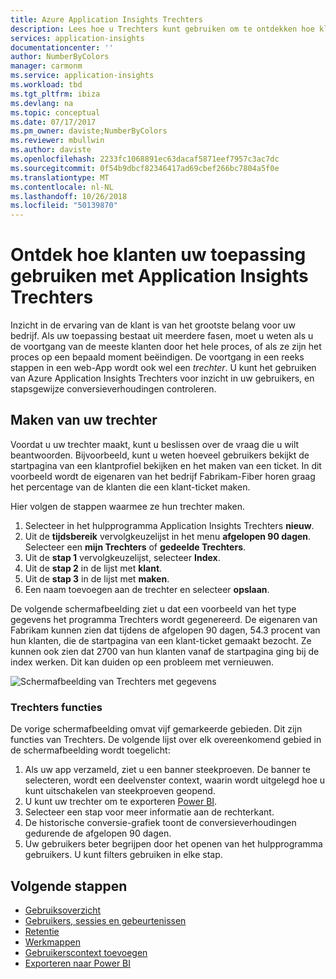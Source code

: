 ```yaml
---
title: Azure Application Insights Trechters
description: Lees hoe u Trechters kunt gebruiken om te ontdekken hoe klanten zijn interactie met uw toepassing.
services: application-insights
documentationcenter: ''
author: NumberByColors
manager: carmonm
ms.service: application-insights
ms.workload: tbd
ms.tgt_pltfrm: ibiza
ms.devlang: na
ms.topic: conceptual
ms.date: 07/17/2017
ms.pm_owner: daviste;NumberByColors
ms.reviewer: mbullwin
ms.author: daviste
ms.openlocfilehash: 2233fc1068891ec63dacaf5871eef7957c3ac7dc
ms.sourcegitcommit: 0f54b9dbcf82346417ad69cbef266bc7804a5f0e
ms.translationtype: MT
ms.contentlocale: nl-NL
ms.lasthandoff: 10/26/2018
ms.locfileid: "50139870"
---
```

# <a name="discover-how-customers-are-using-your-application-with-application-insights-funnels"></a>Ontdek hoe klanten uw toepassing gebruiken met Application Insights Trechters

Inzicht in de ervaring van de klant is van het grootste belang voor uw bedrijf. Als uw toepassing bestaat uit meerdere fasen, moet u weten als u de voortgang van de meeste klanten door het hele proces, of als ze zijn het proces op een bepaald moment beëindigen. De voortgang in een reeks stappen in een web-App wordt ook wel een *trechter*. U kunt het gebruiken van Azure Application Insights Trechters voor inzicht in uw gebruikers, en stapsgewijze conversieverhoudingen controleren. 

## <a name="create-your-funnel"></a>Maken van uw trechter
Voordat u uw trechter maakt, kunt u beslissen over de vraag die u wilt beantwoorden. Bijvoorbeeld, kunt u weten hoeveel gebruikers bekijkt de startpagina van een klantprofiel bekijken en het maken van een ticket. In dit voorbeeld wordt de eigenaren van het bedrijf Fabrikam-Fiber horen graag het percentage van de klanten die een klant-ticket maken.

Hier volgen de stappen waarmee ze hun trechter maken.

1. Selecteer in het hulpprogramma Application Insights Trechters **nieuw**.
1. Uit de **tijdsbereik** vervolgkeuzelijst in het menu **afgelopen 90 dagen**. Selecteer een **mijn Trechters** of **gedeelde Trechters**.
1. Uit de **stap 1** vervolgkeuzelijst, selecteer **Index**. 
1. Uit de **stap 2** in de lijst met **klant**.
1. Uit de **stap 3** in de lijst met **maken**.
1. Een naam toevoegen aan de trechter en selecteer **opslaan**.

De volgende schermafbeelding ziet u dat een voorbeeld van het type gegevens het programma Trechters wordt gegenereerd. De eigenaren van Fabrikam kunnen zien dat tijdens de afgelopen 90 dagen, 54.3 procent van hun klanten, die de startpagina van een klant-ticket gemaakt bezocht. Ze kunnen ook zien dat 2700 van hun klanten vanaf de startpagina ging bij de index werken. Dit kan duiden op een probleem met vernieuwen.


![Schermafbeelding van Trechters met gegevens](./media/app-insights-understand-usage-patterns/funnel1.png)

### <a name="funnels-features"></a>Trechters functies
De vorige schermafbeelding omvat vijf gemarkeerde gebieden. Dit zijn functies van Trechters. De volgende lijst over elk overeenkomend gebied in de schermafbeelding wordt toegelicht:
1. Als uw app verzameld, ziet u een banner steekproeven. De banner te selecteren, wordt een deelvenster context, waarin wordt uitgelegd hoe u kunt uitschakelen van steekproeven geopend. 
2. U kunt uw trechter om te exporteren [Power BI](app-insights-export-power-bi.md).
3. Selecteer een stap voor meer informatie aan de rechterkant. 
4. De historische conversie-grafiek toont de conversieverhoudingen gedurende de afgelopen 90 dagen. 
5. Uw gebruikers beter begrijpen door het openen van het hulpprogramma gebruikers. U kunt filters gebruiken in elke stap. 

## <a name="next-steps"></a>Volgende stappen
  * [Gebruiksoverzicht](app-insights-usage-overview.md)
  * [Gebruikers, sessies en gebeurtenissen](app-insights-usage-segmentation.md)
  * [Retentie](app-insights-usage-retention.md)
  * [Werkmappen](app-insights-usage-workbooks.md)
  * [Gebruikerscontext toevoegen](app-insights-usage-send-user-context.md)
  * [Exporteren naar Power BI](app-insights-export-power-bi.md)

